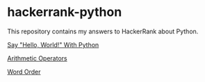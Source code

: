 # hackerrank-python
This repository contains my answers to HackerRank about Python.  

[Say "Hello, World!" With Python](https://github.com/jairavelasco/hackerrank-python/blob/main/say_hello_world_with_python.py)

[Arithmetic Operators](https://github.com/jairavelasco/hackerrank-python/blob/main/arithmetic_operators.py)

[Word Order](https://github.com/jairavelasco/hackerrank-python/blob/main/Word_Order.py)
